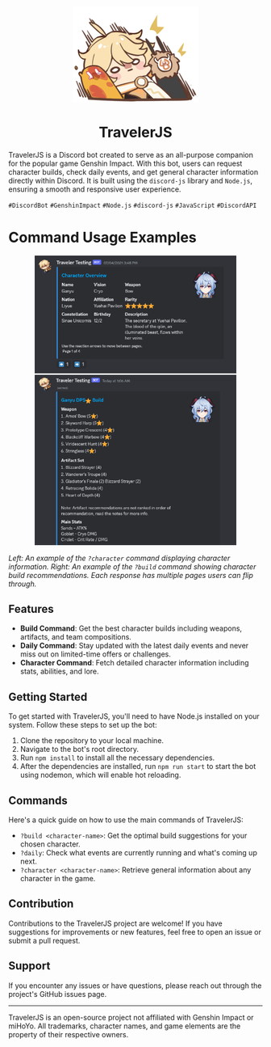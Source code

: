 
<p align="center">
  <img width="249" height="190" src="/logo.png" alt="TravelerJS logo">
</p>

<h1 align="center">TravelerJS</h1>

TravelerJS is a Discord bot created to serve as an all-purpose companion for the popular game Genshin Impact. With this bot, users can request character builds, check daily events, and get general character information directly within Discord. It is built using the `discord-js` library and `Node.js`, ensuring a smooth and responsive user experience.

`#DiscordBot` `#GenshinImpact` `#Node.js` `#discord-js` `#JavaScript` `#DiscordAPI`

# Command Usage Examples

<p align="center">
  <img src="/example1.png" width="400" alt="Character Command Example">
  <img src="/example2.png" width="400" alt="Build Command Example">
</p>

*Left: An example of the `?character` command displaying character information. Right: An example of the `?build` command showing character build recommendations. Each response has multiple pages users can flip through.*

## Features

- **Build Command**: Get the best character builds including weapons, artifacts, and team compositions.
- **Daily Command**: Stay updated with the latest daily events and never miss out on limited-time offers or challenges.
- **Character Command**: Fetch detailed character information including stats, abilities, and lore.

## Getting Started

To get started with TravelerJS, you'll need to have Node.js installed on your system. Follow these steps to set up the bot:

1. Clone the repository to your local machine.
2. Navigate to the bot's root directory.
3. Run `npm install` to install all the necessary dependencies.
4. After the dependencies are installed, run `npm run start` to start the bot using nodemon, which will enable hot reloading.

## Commands

Here's a quick guide on how to use the main commands of TravelerJS:

- `?build <character-name>`: Get the optimal build suggestions for your chosen character.
- `?daily`: Check what events are currently running and what's coming up next.
- `?character <character-name>`: Retrieve general information about any character in the game.

## Contribution

Contributions to the TravelerJS project are welcome! If you have suggestions for improvements or new features, feel free to open an issue or submit a pull request.

## Support

If you encounter any issues or have questions, please reach out through the project's GitHub issues page.

---

TravelerJS is an open-source project not affiliated with Genshin Impact or miHoYo. All trademarks, character names, and game elements are the property of their respective owners.
